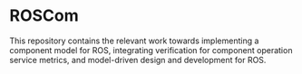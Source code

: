 ROSCom
=================

This repository contains the relevant work towards implementing a component model for ROS, integrating verification for component operation service metrics, and model-driven design and development for ROS.
